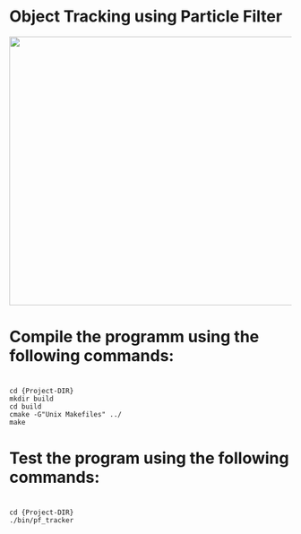 # Object Tracking using Particle Filter

<img src="http://i.makeagif.com/media/12-25-2016/ttWakS.gif" height="480" width="720" align="middle">



# Compile the programm using the following commands:
#
```
cd {Project-DIR}
mkdir build
cd build
cmake -G"Unix Makefiles" ../
make
```

# Test the program using the following commands:
#
```
cd {Project-DIR}
./bin/pf_tracker
```

